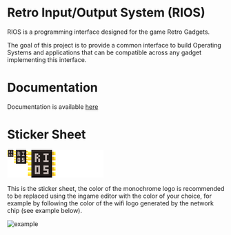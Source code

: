 # Retro Input/Output System (RIOS)

RIOS is a programming interface designed for the game Retro Gadgets.

The goal of this project is to provide a common interface to build Operating Systems and applications that can be compatible across any gadget implementing this interface.

# Documentation

Documentation is available [here](https://github.com/VincentFoulon80/retro-input-output-system/tree/master/docs)

# Sticker Sheet

![sticker sheet](https://github.com/SuperIronMan987/retro-input-output-system/blob/master/RIOS%20stickersheet.png)

This is the sticker sheet, the color of the monochrome logo is recommended to be replaced using the ingame editor with the color of your choice, for example by following the color of the wifi logo generated by the network chip (see example below).

![example](https://cdn.discordapp.com/attachments/890291030140801055/1050493643837939712/image.png)
